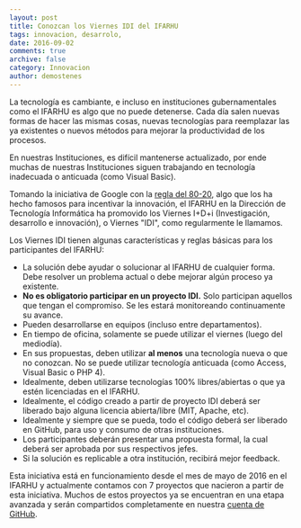 ```yaml
---
layout: post
title: Conozcan los Viernes IDI del IFARHU
tags: innovacion, desarrolo,
date: 2016-09-02
comments: true
archive: false
category: Innovacion
author: demostenes
---
```

La tecnología es cambiante, e incluso en instituciones gubernamentales como el IFARHU es algo que no puede detenerse. Cada día salen nuevas formas de hacer las mismas cosas, nuevas tecnologías para reemplazar las ya existentes o nuevos métodos para mejorar la productividad de los procesos.

En nuestras Instituciones, es difícil mantenerse actualizado, por ende muchas de nuestras Instituciones siguen trabajando en tecnología inadecuada o anticuada (como Visual Basic).

Tomando la iniciativa de Google con la [regla del 80-20](http://www.wired.com/insights/2013/08/innovate-or-die-why-googles-8020-rule-is-a-red-herring/), algo que los ha hecho famosos para incentivar la innovación, el IFARHU en la Dirección de Tecnología Informática ha promovido los Viernes I+D+i (Investigación, desarrollo e innovación), o Viernes "IDI", como regularmente le llamamos.

Los Viernes IDI tienen algunas características y reglas básicas para los participantes del IFARHU:

- La solución debe ayudar o solucionar al IFARHU de cualquier forma. Debe resolver un problema actual o debe mejorar algún proceso ya existente.
- **No es obligatorio participar en un proyecto IDI.** Solo participan aquellos que tengan el compromiso. Se les estará monitoreando continuamente su avance.
- Pueden desarrollarse en equipos (incluso entre departamentos).
- En tiempo de oficina, solamente se puede utilizar el viernes (luego del mediodía).
- En sus propuestas, deben utilizar **al menos** una tecnología nueva o que no conozcan. No se puede utilizar tecnología anticuada (como Access, Visual Basic o PHP 4).
- Idealmente, deben utilizarse tecnologías 100% libres/abiertas o que ya estén licenciadas en el IFARHU.
- Idealmente, el código creado a partir de proyecto IDI deberá ser liberado bajo alguna licencia abierta/libre (MIT, Apache, etc).
- Idealmente y siempre que se pueda, todo el código deberá ser liberado en GitHub, para uso y consumo de otras instituciones.
- Los participantes deberán presentar una propuesta formal, la cual deberá ser aprobada por sus respectivos jefes.
- Si la solución es replicable a otra institución, recibirá mejor feedback.

Esta iniciativa está en funcionamiento desde el mes de mayo de 2016 en el IFARHU y actualmente contamos con 7 proyectos que nacieron a partir de esta iniciativa. Muchos de estos proyectos ya se encuentran en una etapa avanzada y serán compartidos completamente en nuestra [cuenta de GitHub](https://github.com/IFARHU).
